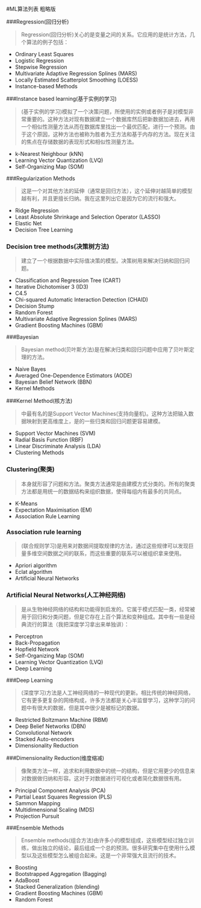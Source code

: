 #ML算法列表
粗略版

###Regression(回归分析)

> Regression(回归分析)关心的是变量之间的关系。它应用的是统计方法，几个算法的例子包括：

* Ordinary Least Squares
* Logistic Regression
* Stepwise Regression
* Multivariate Adaptive Regression Splines (MARS)
* Locally Estimated Scatterplot Smoothing (LOESS)
* Instance-based Methods

###Instance based learning(基于实例的学习)

> (基于实例的学习)模拟了一个决策问题，所使用的实例或者例子是对模型非常重要的。这种方法对现有数据建立一个数据库然后把新数据加进去，再用一个相似性测量方法从而在数据库里找出一个最优匹配，进行一个预测。由于这个原因，这种方法也被称为胜者为王方法和基于内存的方法。现在关注的焦点在存储数据的表现形式和相似性测量方法。

* k-Nearest Neighbour (kNN)
* Learning Vector Quantization (LVQ)
* Self-Organizing Map (SOM)

###Regularization Methods

> 这是一个对其他方法的延伸（通常是回归方法），这个延伸对越简单的模型越有利，并且更擅长归纳。我在这里列出它是因为它的流行和强大。

* Ridge Regression
* Least Absolute Shrinkage and Selection Operator (LASSO)
* Elastic Net
* Decision Tree Learning

### Decision tree methods(决策树方法)
> 建立了一个根据数据中实际值决策的模型。决策树用来解决归纳和回归问题。

* Classification and Regression Tree (CART)
* Iterative Dichotomiser 3 (ID3)
* C4.5
* Chi-squared Automatic Interaction Detection (CHAID)
* Decision Stump
* Random Forest
* Multivariate Adaptive Regression Splines (MARS)
* Gradient Boosting Machines (GBM)

###Bayesian

> Bayesian method(贝叶斯方法)是在解决归类和回归问题中应用了贝叶斯定理的方法。

* Naive Bayes
* Averaged One-Dependence Estimators (AODE)
* Bayesian Belief Network (BBN)
* Kernel Methods

###Kernel Method(核方法)
>中最有名的是Support Vector Machines(支持向量机)。这种方法把输入数据映射到更高维度上，是的一些归类和回归问题更容易建模。

* Support Vector Machines (SVM)
* Radial Basis Function (RBF)
* Linear Discriminate Analysis (LDA)
* Clustering Methods

### Clustering(聚类)
> 本身就形容了问题和方法。聚类方法通常是由建模方式分类的。所有的聚类方法都是用统一的数据结构来组织数据，使得每组内有最多的共同点。

* K-Means
* Expectation Maximisation (EM)
* Association Rule Learning

### Association rule learning
> (联合规则学习)是用来对数据间提取规律的方法，通过这些规律可以发现巨量多维空间数据之间的联系，而这些重要的联系可以被组织拿来使用。

* Apriori algorithm
* Eclat algorithm
* Artificial Neural Networks

### Artificial Neural Networks(人工神经网络)

> 是从生物神经网络的结构和功能得到启发的。它属于模式匹配一类，经常被用于回归和分类问题，但是它存在上百个算法和变种组成。其中有一些是经典流行的算法（我把深度学习拿出来单独讲）：

* Perceptron
* Back-Propagation
* Hopfield Network
* Self-Organizing Map (SOM)
* Learning Vector Quantization (LVQ)
* Deep Learning

###Deep Learning

> (深度学习)方法是人工神经网络的一种现代的更新。相比传统的神经网络，它有更多更复杂的网络构成，许多方法都是关心半监督学习，这种学习的问题中有很大的数据，但是其中很少是被标记的数据。

* Restricted Boltzmann Machine (RBM)
* Deep Belief Networks (DBN)
* Convolutional Network
* Stacked Auto-encoders
* Dimensionality Reduction

###Dimensionality Reduction(维度缩减)
> 像聚类方法一样，追求和利用数据中的统一的结构，但是它用更少的信息来对数据做归纳和形容。这对于对数据进行可视化或者简化数据很有用。

* Principal Component Analysis (PCA)
* Partial Least Squares Regression (PLS)
* Sammon Mapping
* Multidimensional Scaling (MDS)
* Projection Pursuit

###Ensemble Methods

> Ensemble methods(组合方法)由许多小的模型组成，这些模型经过独立训练，做出独立的结论，最后组成一个总的预测。很多研究集中在使用什么模型以及这些模型怎么被组合起来。这是一个非常强大且流行的技术。

* Boosting
* Bootstrapped Aggregation (Bagging)
* AdaBoost
* Stacked Generalization (blending)
* Gradient Boosting Machines (GBM)
* Random Forest